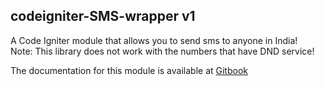 codeigniter-SMS-wrapper v1
------------------------

A Code Igniter module that allows you to send sms to anyone in India!  
Note: This library does not work with the numbers that have DND service!

The documentation for this module is available at [Gitbook](https://www.gitbook.com/book/purnesh/codeigniter-sms-wrapper)